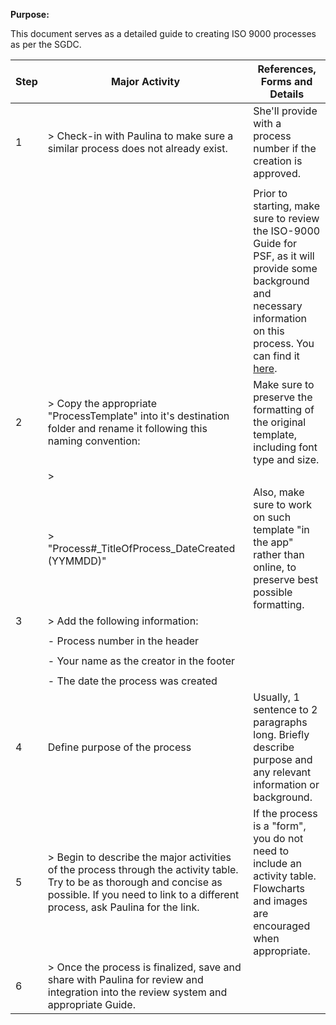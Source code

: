 **Purpose:**



This document serves as a detailed guide to creating ISO 9000 processes as per the SGDC.



| **Step** | **Major Activity** | **References, Forms and Details** |
| -------- | ------------------ | --------------------------------- |
| 1 | > Check-in with Paulina to make sure a similar process does not already exist. | She'll provide with a process number if the creation is approved. |
|  |  |  |
|  |  | Prior to starting, make sure to review the ISO-9000 Guide for PSF, as it will provide some background and necessary information on this process. You can find it [here](https://pacificsalmonfoundation-my.sharepoint.com/:p:/g/personal/psalinasruiz_psf_ca/EZmmuKp4kVtOtshAlBH2eM4BLjkjvlfm1lGn1iI4hgNBKA?e=K9bYQb). |
| 2 | > Copy the appropriate "ProcessTemplate" into it's destination folder and rename it following this naming convention: | Make sure to preserve the formatting of the original template, including font type and size. |
|  | > |  |
|  | > "Process#\_TitleOfProcess_DateCreated (YYMMDD)" | Also, make sure to work on such template "in the app" rather than online, to preserve best possible formatting. |
| 3 | > Add the following information: |  |
|  |  |  |
|  | - Process number in the header |  |
|  |  |  |
|  | - Your name as the creator in the footer |  |
|  |  |  |
|  | - The date the process was created |  |
| 4 | Define purpose of the process | Usually, 1 sentence to 2 paragraphs long. Briefly describe purpose and any relevant information or background. |
| 5 | > Begin to describe the major activities of the process through the activity table. Try to be as thorough and concise as possible. If you need to link to a different process, ask Paulina for the link. | If the process is a "form", you do not need to include an activity table. Flowcharts and images are encouraged when appropriate. |
| 6 | > Once the process is finalized, save and share with Paulina for review and integration into the review system and appropriate Guide. |  |

